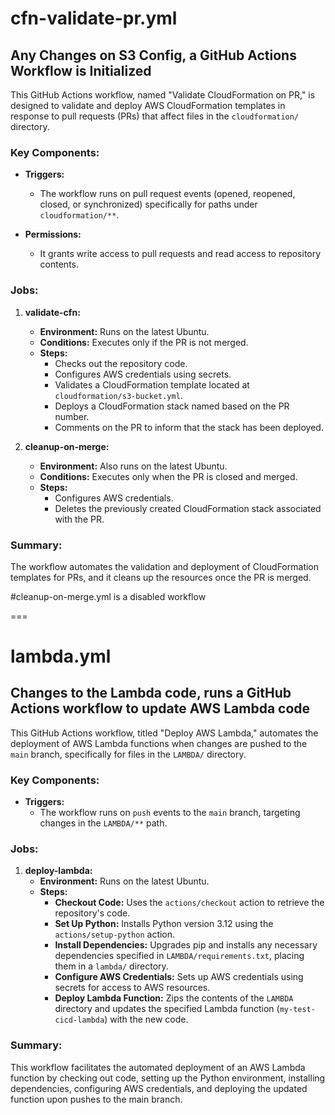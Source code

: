 # cfn-validate-pr.yml

## Any Changes on S3 Config, a GitHub Actions Workflow is Initialized

This GitHub Actions workflow, named "Validate CloudFormation on PR," is designed to validate and deploy AWS CloudFormation templates in response to pull requests (PRs) that affect files in the `cloudformation/` directory.

### Key Components:

- **Triggers:** 
  - The workflow runs on pull request events (opened, reopened, closed, or synchronized) specifically for paths under `cloudformation/**`.

- **Permissions:** 
  - It grants write access to pull requests and read access to repository contents.

### Jobs:

1. **validate-cfn:**
   - **Environment:** Runs on the latest Ubuntu.
   - **Conditions:** Executes only if the PR is not merged.
   - **Steps:**
     - Checks out the repository code.
     - Configures AWS credentials using secrets.
     - Validates a CloudFormation template located at `cloudformation/s3-bucket.yml`.
     - Deploys a CloudFormation stack named based on the PR number.
     - Comments on the PR to inform that the stack has been deployed.

2. **cleanup-on-merge:**
   - **Environment:** Also runs on the latest Ubuntu.
   - **Conditions:** Executes only when the PR is closed and merged.
   - **Steps:**
     - Configures AWS credentials.
     - Deletes the previously created CloudFormation stack associated with the PR.

### Summary:
The workflow automates the validation and deployment of CloudFormation templates for PRs, and it cleans up the resources once the PR is merged.

#cleanup-on-merge.yml is a disabled workflow

===

# lambda.yml

## Changes to the Lambda code, runs a GitHub Actions workflow to update AWS Lambda code

This GitHub Actions workflow, titled "Deploy AWS Lambda," automates the deployment of AWS Lambda functions when changes are pushed to the `main` branch, specifically for files in the `LAMBDA/` directory.

### Key Components:

- **Triggers:** 
  - The workflow runs on `push` events to the `main` branch, targeting changes in the `LAMBDA/**` path.

### Jobs:

1. **deploy-lambda:**
   - **Environment:** Runs on the latest Ubuntu.
   - **Steps:**
     - **Checkout Code:** Uses the `actions/checkout` action to retrieve the repository's code.
     - **Set Up Python:** Installs Python version 3.12 using the `actions/setup-python` action.
     - **Install Dependencies:** Upgrades pip and installs any necessary dependencies specified in `LAMBDA/requirements.txt`, placing them in a `lambda/` directory.
     - **Configure AWS Credentials:** Sets up AWS credentials using secrets for access to AWS resources.
     - **Deploy Lambda Function:** Zips the contents of the `LAMBDA` directory and updates the specified Lambda function (`my-test-cicd-lambda`) with the new code.

### Summary:
This workflow facilitates the automated deployment of an AWS Lambda function by checking out code, setting up the Python environment, installing dependencies, configuring AWS credentials, and deploying the updated function upon pushes to the main branch.
